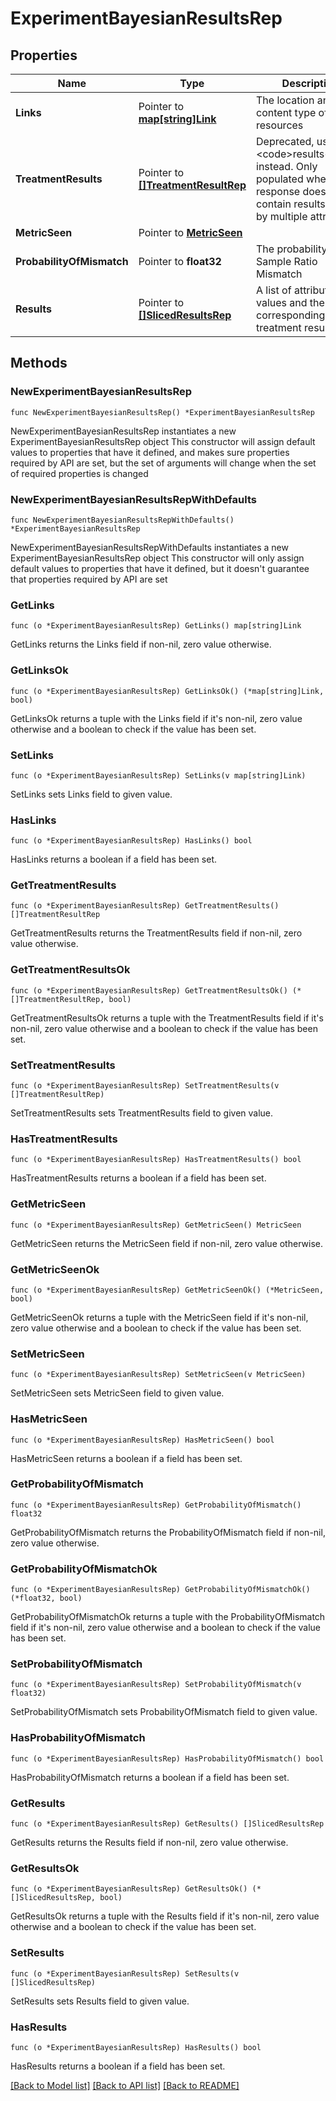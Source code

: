# ExperimentBayesianResultsRep

## Properties

Name | Type | Description | Notes
------------ | ------------- | ------------- | -------------
**Links** | Pointer to [**map[string]Link**](Link.md) | The location and content type of related resources | [optional] 
**TreatmentResults** | Pointer to [**[]TreatmentResultRep**](TreatmentResultRep.md) | Deprecated, use &lt;code&gt;results&lt;/code&gt; instead. Only populated when response does not contain results sliced by multiple attributes. | [optional] 
**MetricSeen** | Pointer to [**MetricSeen**](MetricSeen.md) |  | [optional] 
**ProbabilityOfMismatch** | Pointer to **float32** | The probability of a Sample Ratio Mismatch | [optional] 
**Results** | Pointer to [**[]SlicedResultsRep**](SlicedResultsRep.md) | A list of attribute values and their corresponding treatment results | [optional] 

## Methods

### NewExperimentBayesianResultsRep

`func NewExperimentBayesianResultsRep() *ExperimentBayesianResultsRep`

NewExperimentBayesianResultsRep instantiates a new ExperimentBayesianResultsRep object
This constructor will assign default values to properties that have it defined,
and makes sure properties required by API are set, but the set of arguments
will change when the set of required properties is changed

### NewExperimentBayesianResultsRepWithDefaults

`func NewExperimentBayesianResultsRepWithDefaults() *ExperimentBayesianResultsRep`

NewExperimentBayesianResultsRepWithDefaults instantiates a new ExperimentBayesianResultsRep object
This constructor will only assign default values to properties that have it defined,
but it doesn't guarantee that properties required by API are set

### GetLinks

`func (o *ExperimentBayesianResultsRep) GetLinks() map[string]Link`

GetLinks returns the Links field if non-nil, zero value otherwise.

### GetLinksOk

`func (o *ExperimentBayesianResultsRep) GetLinksOk() (*map[string]Link, bool)`

GetLinksOk returns a tuple with the Links field if it's non-nil, zero value otherwise
and a boolean to check if the value has been set.

### SetLinks

`func (o *ExperimentBayesianResultsRep) SetLinks(v map[string]Link)`

SetLinks sets Links field to given value.

### HasLinks

`func (o *ExperimentBayesianResultsRep) HasLinks() bool`

HasLinks returns a boolean if a field has been set.

### GetTreatmentResults

`func (o *ExperimentBayesianResultsRep) GetTreatmentResults() []TreatmentResultRep`

GetTreatmentResults returns the TreatmentResults field if non-nil, zero value otherwise.

### GetTreatmentResultsOk

`func (o *ExperimentBayesianResultsRep) GetTreatmentResultsOk() (*[]TreatmentResultRep, bool)`

GetTreatmentResultsOk returns a tuple with the TreatmentResults field if it's non-nil, zero value otherwise
and a boolean to check if the value has been set.

### SetTreatmentResults

`func (o *ExperimentBayesianResultsRep) SetTreatmentResults(v []TreatmentResultRep)`

SetTreatmentResults sets TreatmentResults field to given value.

### HasTreatmentResults

`func (o *ExperimentBayesianResultsRep) HasTreatmentResults() bool`

HasTreatmentResults returns a boolean if a field has been set.

### GetMetricSeen

`func (o *ExperimentBayesianResultsRep) GetMetricSeen() MetricSeen`

GetMetricSeen returns the MetricSeen field if non-nil, zero value otherwise.

### GetMetricSeenOk

`func (o *ExperimentBayesianResultsRep) GetMetricSeenOk() (*MetricSeen, bool)`

GetMetricSeenOk returns a tuple with the MetricSeen field if it's non-nil, zero value otherwise
and a boolean to check if the value has been set.

### SetMetricSeen

`func (o *ExperimentBayesianResultsRep) SetMetricSeen(v MetricSeen)`

SetMetricSeen sets MetricSeen field to given value.

### HasMetricSeen

`func (o *ExperimentBayesianResultsRep) HasMetricSeen() bool`

HasMetricSeen returns a boolean if a field has been set.

### GetProbabilityOfMismatch

`func (o *ExperimentBayesianResultsRep) GetProbabilityOfMismatch() float32`

GetProbabilityOfMismatch returns the ProbabilityOfMismatch field if non-nil, zero value otherwise.

### GetProbabilityOfMismatchOk

`func (o *ExperimentBayesianResultsRep) GetProbabilityOfMismatchOk() (*float32, bool)`

GetProbabilityOfMismatchOk returns a tuple with the ProbabilityOfMismatch field if it's non-nil, zero value otherwise
and a boolean to check if the value has been set.

### SetProbabilityOfMismatch

`func (o *ExperimentBayesianResultsRep) SetProbabilityOfMismatch(v float32)`

SetProbabilityOfMismatch sets ProbabilityOfMismatch field to given value.

### HasProbabilityOfMismatch

`func (o *ExperimentBayesianResultsRep) HasProbabilityOfMismatch() bool`

HasProbabilityOfMismatch returns a boolean if a field has been set.

### GetResults

`func (o *ExperimentBayesianResultsRep) GetResults() []SlicedResultsRep`

GetResults returns the Results field if non-nil, zero value otherwise.

### GetResultsOk

`func (o *ExperimentBayesianResultsRep) GetResultsOk() (*[]SlicedResultsRep, bool)`

GetResultsOk returns a tuple with the Results field if it's non-nil, zero value otherwise
and a boolean to check if the value has been set.

### SetResults

`func (o *ExperimentBayesianResultsRep) SetResults(v []SlicedResultsRep)`

SetResults sets Results field to given value.

### HasResults

`func (o *ExperimentBayesianResultsRep) HasResults() bool`

HasResults returns a boolean if a field has been set.


[[Back to Model list]](../README.md#documentation-for-models) [[Back to API list]](../README.md#documentation-for-api-endpoints) [[Back to README]](../README.md)


